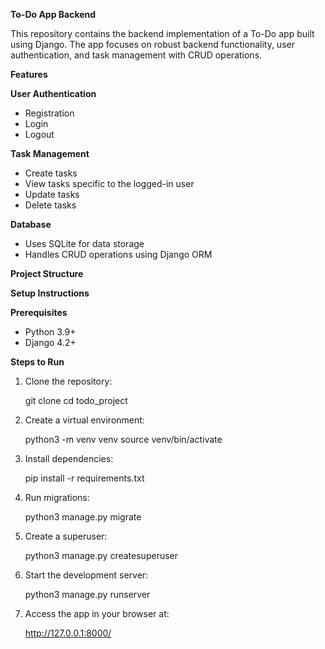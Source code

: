 **To-Do App Backend**

This repository contains the backend implementation of a To-Do app built using Django. The app focuses on robust backend functionality, user authentication, and task management with CRUD operations.

**Features**

**User Authentication**
- Registration
- Login
- Logout

**Task Management**
- Create tasks
- View tasks specific to the logged-in user
- Update tasks
- Delete tasks

**Database**
- Uses SQLite for data storage
- Handles CRUD operations using Django ORM

**Project Structure**

**Setup Instructions**

**Prerequisites**
- Python 3.9+
- Django 4.2+

**Steps to Run**
1. Clone the repository:
    
    git clone <repository-url>
    cd todo_project
    

2. Create a virtual environment:
    
    python3 -m venv venv
    source venv/bin/activate
    

3. Install dependencies:
    
    pip install -r requirements.txt
  

4. Run migrations:
   
    python3 manage.py migrate
    

5. Create a superuser:
    
    python3 manage.py createsuperuser
    

6. Start the development server:
    
    python3 manage.py runserver
    

7. Access the app in your browser at:
   
    http://127.0.0.1:8000/
  
